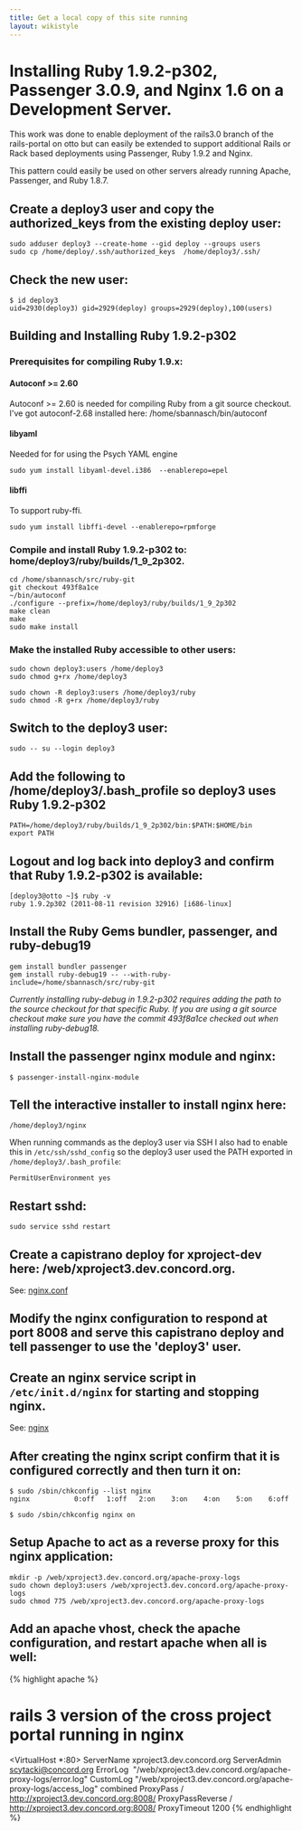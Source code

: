 ```yaml
---
title: Get a local copy of this site running
layout: wikistyle
---
```


# Installing Ruby 1.9.2-p302, Passenger 3.0.9, and Nginx 1.6 on a Development Server.

This work was done to enable deployment of the rails3.0 branch of the rails-portal on otto but can easily be extended to support additional Rails or Rack based deployments using Passenger, Ruby 1.9.2 and Nginx.

This pattern could easily be used on other servers already running Apache, Passenger, and Ruby 1.8.7.

## Create a deploy3 user and copy the authorized_keys from the existing deploy user:

    sudo adduser deploy3 --create-home --gid deploy --groups users
    sudo cp /home/deploy/.ssh/authorized_keys  /home/deploy3/.ssh/

## Check the new user:

    $ id deploy3
    uid=2930(deploy3) gid=2929(deploy) groups=2929(deploy),100(users)

## Building and Installing Ruby 1.9.2-p302

### Prerequisites for compiling Ruby 1.9.x:

#### Autoconf >= 2.60 

Autoconf >= 2.60 is needed for compiling Ruby from a git source checkout. I've got autoconf-2.68 installed here: /home/sbannasch/bin/autoconf

#### libyaml

Needed for for using the Psych YAML engine

    sudo yum install libyaml-devel.i386  --enablerepo=epel

#### libffi

To support ruby-ffi.

    sudo yum install libffi-devel --enablerepo=rpmforge

### Compile and install Ruby 1.9.2-p302 to: home/deploy3/ruby/builds/1_9_2p302.

    cd /home/sbannasch/src/ruby-git
    git checkout 493f8a1ce
    ~/bin/autoconf
    ./configure --prefix=/home/deploy3/ruby/builds/1_9_2p302
    make clean
    make
    sudo make install

### Make the installed Ruby accessible to other users:

    sudo chown deploy3:users /home/deploy3
    sudo chmod g+rx /home/deploy3

    sudo chown -R deploy3:users /home/deploy3/ruby
    sudo chmod -R g+rx /home/deploy3/ruby

## Switch to the deploy3 user:

    sudo -- su --login deploy3

## Add the following to /home/deploy3/.bash_profile so deploy3 uses Ruby 1.9.2-p302

    PATH=/home/deploy3/ruby/builds/1_9_2p302/bin:$PATH:$HOME/bin
    export PATH

## Logout and log back into deploy3 and confirm that Ruby 1.9.2-p302 is available:

    [deploy3@otto ~]$ ruby -v
    ruby 1.9.2p302 (2011-08-11 revision 32916) [i686-linux]

## Install the Ruby Gems bundler, passenger, and ruby-debug19

    gem install bundler passenger
    gem install ruby-debug19 -- --with-ruby-include=/home/sbannasch/src/ruby-git

*Currently installing ruby-debug in 1.9.2-p302 requires adding the path to the source checkout for that specific Ruby. If you are using a git source checkout make sure you have the commit 493f8a1ce checked out when installing ruby-debug18.*

## Install the passenger nginx module and nginx:

    $ passenger-install-nginx-module

## Tell the interactive installer to install nginx here:

    /home/deploy3/nginx

When running commands as the deploy3 user via SSH I also had to enable this in `/etc/ssh/sshd_config` so the deploy3 user used the PATH exported in `/home/deploy3/.bash_profile`:

    PermitUserEnvironment yes

## Restart sshd:

    sudo service sshd restart

## Create a capistrano deploy for xproject-dev here: /web/xproject3.dev.concord.org. 

See: [nginx.conf](nginx-files/nginx.conf.html)

## Modify the nginx configuration to respond at port 8008 and serve this capistrano deploy and tell passenger to use the 'deploy3' user.

## Create an nginx service script in `/etc/init.d/nginx` for starting and stopping nginx. 

See: [nginx](nginx-files/nginx.html)

## After creating the nginx script confirm that it is configured correctly and then turn it on:

    $ sudo /sbin/chkconfig --list nginx
    nginx          	0:off	1:off	2:on	3:on	4:on	5:on	6:off
  
    $ sudo /sbin/chkconfig nginx on

## Setup Apache to act as a reverse proxy for this nginx application:

    mkdir -p /web/xproject3.dev.concord.org/apache-proxy-logs
    sudo chown deploy3:users /web/xproject3.dev.concord.org/apache-proxy-logs
    sudo chmod 775 /web/xproject3.dev.concord.org/apache-proxy-logs

## Add an apache vhost, check the apache configuration, and restart apache when all is well:

{% highlight apache %}
# rails 3 version of the cross project portal running in nginx
<VirtualHost *:80>
  ServerName xproject3.dev.concord.org
  ServerAdmin scytacki@concord.org
  ErrorLog  "/web/xproject3.dev.concord.org/apache-proxy-logs/error.log"
  CustomLog "/web/xproject3.dev.concord.org/apache-proxy-logs/access_log" combined
  ProxyPass / http://xproject3.dev.concord.org:8008/
  ProxyPassReverse / http://xproject3.dev.concord.org:8008/
  ProxyTimeout 1200
</VirtualHost>
{% endhighlight %}
